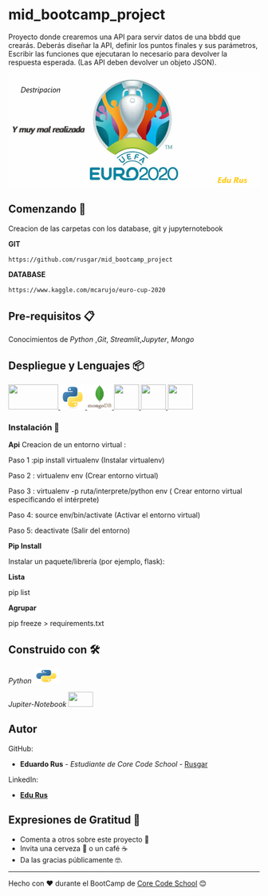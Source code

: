 # mid_bootcamp_project

Proyecto donde crearemos una API para servir datos de una bbdd que crearás. Deberás diseñar la API, definir los puntos finales y sus parámetros,
Escribir las funciones que ejecutaran lo necesario para devolver la respuesta esperada. (Las API deben devolver un objeto JSON).

<img src="https://github.com/rusgar/mid_bootcamp_project/blob/master/img/euro2020.png" alt=""/>

## Comenzando 🚀

Creacion de las carpetas con los database, git y jupyternotebook

**GIT**
```bash
https://github.com/rusgar/mid_bootcamp_project
```
**DATABASE**
```bash
https://www.kaggle.com/mcarujo/euro-cup-2020
```


## Pre-requisitos 📋

Conocimientos de _Python_ ,_Git_, _Streamlit_,_Jupyter_, _Mongo_


## Despliegue y Lenguajes 📦

<p align="left">
 <a href="https://git-scm.com/"><img src="https://git-scm.com/images/logo@2x.png" width="100" height="50"> </a>
 <a href="https://www.python.org" target="_blank"> <img src="https://raw.githubusercontent.com/devicons/devicon/master/icons/python/python-original.svg" width="50" height="50"/>
 <a href="https://www.mongodb.com/" target="_blank"> <img src="https://raw.githubusercontent.com/devicons/devicon/master/icons/mongodb/mongodb-original-wordmark.svg" width="50" height="50"/> </a>
<a href="https://streamlit.io/"><img src="https://gitlab.com/uploads/-/system/project/avatar/20476870/streamlit.png?width=64" width="50" height="50"> </a>
<a href="https://jupyter.org/"><img src="https://jupyter.org/assets/main-logo.svg" width="50" height="50"> </a>
<a href="https://www.postman.com/"><img src="https://res.cloudinary.com/postman/image/upload/t_team_logo/v1/team/2893aede23f01bfcbd2319326bc96a6ed0524eba759745ed6d73405a3a8b67a8" width="50" height="50"> </a>
 </p>



### Instalación 🔧
**Api**
Creacion de un entorno virtual :

Paso 1 :pip install virtualenv (Instalar virtualenv)

Paso 2 : virtualenv env (Crear entorno virtual)

Paso 3 : virtualenv -p ruta/interprete/python env ( Crear entorno virtual especificando el intérprete)

Paso 4: source env/bin/activate (Activar el entorno virtual)

Paso 5: deactivate (Salir del entorno)


**Pip Install**


Instalar un paquete/librería (por ejemplo, flask):


**Lista**

pip list


**Agrupar**


pip freeze > requirements.txt



## Construido con 🛠️

_Python_ <img src="https://raw.githubusercontent.com/devicons/devicon/master/icons/python/python-original.svg" width="50" height="30"/>
  
_Jupiter-Notebook_ <img src="https://jupyter.org/assets/main-logo.svg" width="50" height="30"> </p>

## Autor



GitHub:
* **Eduardo Rus** - *Estudiante de Core Code School* - [Rusgar](https://github.com/rusgar)


LinkedIn:

* [**Edu Rus**](https://www.linkedin.com/in/eduardo-rus-carretero-b839041bb/)


## Expresiones de Gratitud 🎁

* Comenta a otros sobre este proyecto 📢
* Invita una cerveza 🍺 o un café ☕ 
* Da las gracias públicamente 🤓.

---
Hecho con ❤️  durante el BootCamp de [Core Code School](https://www.corecode.school/) 😊





